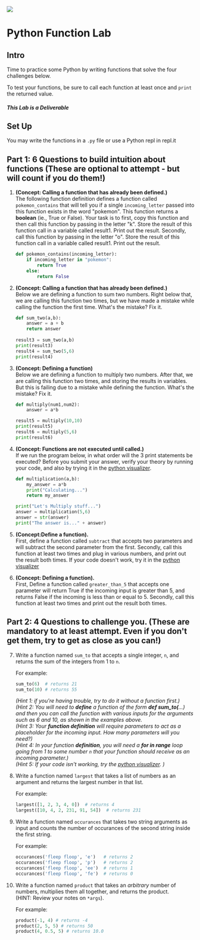 <img src="https://i.imgur.com/Q5SFLV2.png">

# Python Function Lab

## Intro

Time to practice some Python by writing functions that solve the four challenges below.

To test your functions, be sure to call each function at least once and `print` the returned value.

##### This Lab is a Deliverable

## Set Up

You may write the functions in a `.py` file or use a Python repl in repl.it

## Part 1: 6 Questions to build intuition about functions (These are optional to attempt - but will count if you do them!)

1. <strong>(Concept: Calling a function that has already been defined.)</strong><br> The following function definition defines a function called `pokemon_contains` that will tell you if a single `incoming_letter` passed into this function exists in the word "pokemon". This function returns a <strong>boolean</strong> (ie., True or False). Your task is to first, copy this function and then call this function by passing in the letter "k". Store the result of this function call in a variable called result1. Print out the result. Secondly, call this function by passing in the letter "o". Store the result of this function call in a variable called result1. Print out the result.

	```python
	def pokemon_contains(incoming_letter):
		if incoming_letter in "pokemon":
			return True
		else:
			return False
	```

2. <strong>(Concept: Calling a function that has already been defined.)</strong><br> Below we are defining a function to sum two numbers. Right below that, we are calling this function two times, but we have made a mistake while calling the function the first time. What's the mistake? Fix it.

	```python
	def sum_two(a,b):
		answer = a + b
		return answer
		
	result3 = sum_two(a,b)
	print(result3)
	result4 = sum_two(5,6)
	print(result4)
	```

3. <strong>(Concept: Defining a function)</strong><br> Below we are defining a function to multiply two numbers. After that, we are calling this function two times, and storing the results in variables. But this is failing due to a mistake while defining the function. What's the mistake? Fix it.

	```python
	def multiply(num1,num2):
		answer = a*b
	
	result5 = multiply(10,10)
	print(result5)
	result6 = multiply(5,6)
	print(result6)
	```

4. <strong>(Concept: Functions are not executed until called.)</strong><br>If we run the program below, in what order will the 3 print statements be executed? Before you submit your answer, verify your theory by running your code, and also by trying it in the <a href="http://pythontutor.com/visualize.html#mode=edit">python visualizer</a>.
	```python
	def multiplication(a,b):
		my_answer = a*b
		print("Calculating...")
		return my_answer
	
	print("Let's Multiply stuff...")
	answer = multiplication(5,6)
	answer = str(answer)
	print("The answer is..." + answer)
	```

5. <strong>(Concept:Define a function).</strong><br> First, define a function called `subtract` that accepts two parameters and will subtract the second parameter from the first. Secondly, call this function at least two times and plug in various numbers, and print out the result both times. If your code doesn't work, try it in the <a href="http://pythontutor.com/visualize.html#mode=edit">python visualizer</a>

6. <strong>(Concept: Defining a function).</strong><br> First, Define a function called `greater_than_5` that accepts one parameter will return True if the incoming input is greater than 5, and returns False if the incoming is less than or equal to 5. Secondly, call this function at least two times and print out the result both times.



## Part 2: 4 Questions to challenge you. (These are mandatory to at least attempt. Even if you don't get them, try to get as close as you can!)

7. Write a function named `sum_to` that accepts a single integer, `n`, and returns the sum of the integers from 1 to `n`.

	For example:

	```python
	sum_to(6)  # returns 21
	sum_to(10) # returns 55
	```

	<i>(Hint 1: if you're having trouble, try to do it without a function first.)<br>
	(Hint 2: You will need to <strong>define</strong> a function of the form <strong>def sum_to(</strong>...) and then you can call the function with various inputs for the arguments such as 6 and 10, as shown in the examples above.<br>
	(Hint 3: Your <strong>function definition</strong> will require parameters to act as a placeholder for the incoming input. How many parameters will you need?)<br>
	(Hint 4: In your function <strong>definition</strong>, you will need a <strong>for in range</strong> loop going from 1 to some number `n` that your function should receive as an incoming parameter.)<br>
	(Hint 5: If your code isn't working, try the <a href="http://pythontutor.com/visualize.html#mode=edit">python visualizer</a>. )
	</i>

8. Write a function named `largest` that takes a list of numbers as an argument and returns the largest number in that list.

	For example:
	
	```python
	largest([1, 2, 3, 4, 0])  # returns 4
	largest([10, 4, 2, 231, 91, 54])  # returns 231
	```

9. Write a function named `occurances` that takes two string arguments as input and counts the number of occurances of the second string inside the first string.

	For example:

	```python
	occurances('fleep floop', 'e')   # returns 2
	occurances('fleep floop', 'p')   # returns 2
	occurances('fleep floop', 'ee')  # returns 1
	occurances('fleep floop', 'fe')  # returns 0
	```

10. Write a function named `product` that takes an *arbitrary* number of numbers, multiplies them all together, and returns the product.<br>(HINT: Review your notes on `*args`).

	For example:
	
	```python
	product(-1, 4) # returns -4
	product(2, 5, 5) # returns 50
	product(4, 0.5, 5) # returns 10.0
	```

